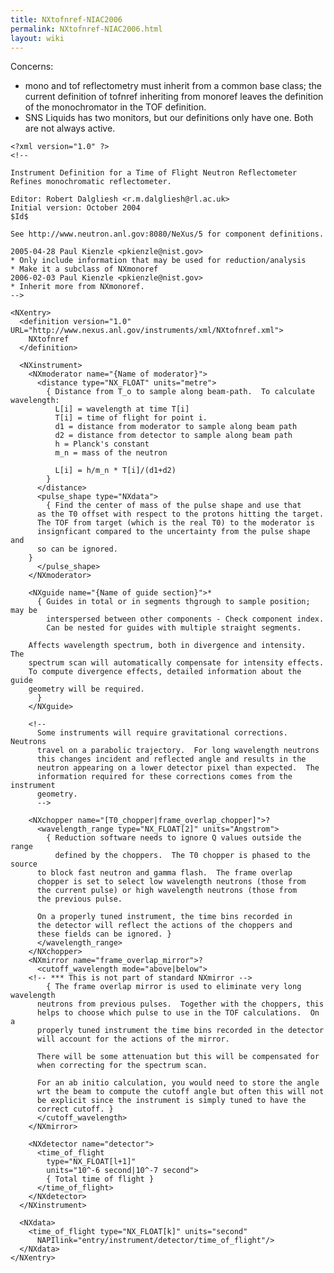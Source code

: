 ```yaml
---
title: NXtofnref-NIAC2006
permalink: NXtofnref-NIAC2006.html
layout: wiki
---
```


Concerns:

-   mono and tof reflectometry must inherit from a common base class;
    the current definition of tofnref inheriting from monoref leaves the
    definition of the monochromator in the TOF definition.
-   SNS Liquids has two monitors, but our definitions only have one.
    Both are not always active.

<!-- -->

    <?xml version="1.0" ?>
    <!--

    Instrument Definition for a Time of Flight Neutron Reflectometer
    Refines monochromatic reflectometer.

    Editor: Robert Dalgliesh <r.m.dalgliesh@rl.ac.uk>
    Initial version: October 2004
    $Id$

    See http://www.neutron.anl.gov:8080/NeXus/5 for component definitions.

    2005-04-28 Paul Kienzle <pkienzle@nist.gov>
    * Only include information that may be used for reduction/analysis
    * Make it a subclass of NXmonoref
    2006-02-03 Paul Kienzle <pkienzle@nist.gov>
    * Inherit more from NXmonoref.
    -->

    <NXentry>
      <definition version="1.0" URL="http://www.nexus.anl.gov/instruments/xml/NXtofnref.xml">
        NXtofnref
      </definition>

      <NXinstrument>
        <NXmoderator name="{Name of moderator}">
          <distance type="NX_FLOAT" units="metre">
            { Distance from T_o to sample along beam-path.  To calculate wavelength:
              L[i] = wavelength at time T[i]
              T[i] = time of flight for point i.
              d1 = distance from moderator to sample along beam path
              d2 = distance from detector to sample along beam path
              h = Planck's constant
              m_n = mass of the neutron
                
              L[i] = h/m_n * T[i]/(d1+d2)
            }
          </distance>
          <pulse_shape type="NXdata">
            { Find the center of mass of the pulse shape and use that
          as the T0 offset with respect to the protons hitting the target.
          The TOF from target (which is the real T0) to the moderator is 
          insignficant compared to the uncertainty from the pulse shape and
          so can be ignored.
        }
          </pulse_shape>
        </NXmoderator>

        <NXguide name="{Name of guide section}">*
          { Guides in total or in segments thgrough to sample position; may be 
            interspersed between other components - Check component index.
            Can be nested for guides with multiple straight segments.

        Affects wavelength spectrum, both in divergence and intensity.  The
        spectrum scan will automatically compensate for intensity effects.
        To compute divergence effects, detailed information about the guide
        geometry will be required.
          }
        </NXguide>

        <!-- 
          Some instruments will require gravitational corrections.  Neutrons
          travel on a parabolic trajectory.  For long wavelength neutrons
          this changes incident and reflected angle and results in the
          neutron appearing on a lower detector pixel than expected.  The
          information required for these corrections comes from the instrument
          geometry.
          -->

        <NXchopper name="[T0_chopper|frame_overlap_chopper]">?
          <wavelength_range type="NX_FLOAT[2]" units="Angstrom">
            { Reduction software needs to ignore Q values outside the range
              defined by the choppers.  The T0 chopper is phased to the source 
          to block fast neutron and gamma flash.  The frame overlap
          chopper is set to select low wavelength neutrons (those from
          the current pulse) or high wavelength neutrons (those from
          the previous pulse.

          On a properly tuned instrument, the time bins recorded in 
          the detector will reflect the actions of the choppers and
          these fields can be ignored. }
          </wavelength_range>
        </NXchopper>
        <NXmirror name="frame_overlap_mirror">?
          <cutoff_wavelength mode="above|below">
        <!-- *** This is not part of standard NXmirror -->
            { The frame overlap mirror is used to eliminate very long wavelength 
          neutrons from previous pulses.  Together with the choppers, this
          helps to choose which pulse to use in the TOF calculations.  On a 
          properly tuned instrument the time bins recorded in the detector
          will account for the actions of the mirror.

          There will be some attenuation but this will be compensated for 
          when correcting for the spectrum scan.

          For an ab initio calculation, you would need to store the angle 
          wrt the beam to compute the cutoff angle but often this will not
          be explicit since the instrument is simply tuned to have the
          correct cutoff. }
          </cutoff_wavelength>
        </NXmirror>
        
        <NXdetector name="detector">
          <time_of_flight 
            type="NX_FLOAT[l+1]"
            units="10^-6 second|10^-7 second">
            { Total time of flight }
          </time_of_flight>
        </NXdetector>
      </NXinstrument>

      <NXdata>
        <time_of_flight type="NX_FLOAT[k]" units="second" 
          NAPIlink="entry/instrument/detector/time_of_flight"/>
      </NXdata>
    </NXentry>
